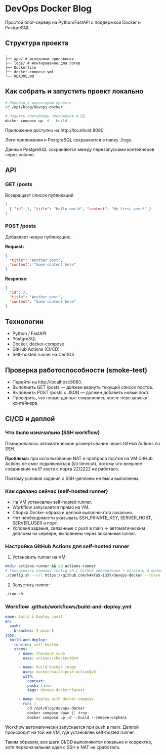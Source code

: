# DevOps Docker Blog

Простой блог-сервер на Python/FastAPI с поддержкой Docker и PostgreSQL.

## Структура проекта

```
.
├── app/ # исходники приложения
├── logs/ # монтирование для логов
├── Dockerfile
├── docker-compose.yml
└── README.md
```

## Как собрать и запустить проект локально

```bash
# Перейти в директорию проекта
cd /opt/blog/devops-docker

# Поднять контейнеры приложения и БД
docker compose up -d --build
```

Приложение доступно на http://localhost:8080.

Логи приложения и PostgreSQL сохраняются в папку ./logs.

Данные PostgreSQL сохраняются между перезапусками контейнеров через volume.

## API

### GET /posts

Возвращает список публикаций:

```json
[
  { "id": 1, "title": "Hello world", "content": "My first post!" }
]
```

### POST /posts

Добавляет новую публикацию:

**Request:**

```json
{
  "title": "Another post",
  "content": "Some content here"
}
```

**Response:**

```json
{
  "id": 2,
  "title": "Another post",
  "content": "Some content here"
}
```

## Технологии

- Python / FastAPI
- PostgreSQL
- Docker, docker-compose
- GitHub Actions (CI/CD)
- Self-hosted runner на CentOS

## Проверка работоспособности (smoke-test)

- Перейти на http://localhost:8080.
- Выполнить GET /posts — должен вернуть текущий список постов.
- Выполнить POST /posts с JSON — должен добавить новый пост.
- Проверить, что новые данные сохранились после перезапуска контейнера.

## CI/CD и деплой

### Что было изначально (SSH workflow)

Планировалось автоматическое развертывание через GitHub Actions по SSH.

**Проблема:** при использовании NAT и проброса портов на VM GitHub Actions не смог подключиться (i/o timeout), потому что внешнее соединение на IP хоста с порта 22/2222 не работало.

Поэтому условия задания с SSH-деплоем не были выполнены.

### Как сделано сейчас (self-hosted runner)

- На VM установлен self-hosted runner.
- Workflow запускается прямо на VM.
- Сборка Docker-образа и деплой выполняются локально.
- Нет необходимости указывать SSH_PRIVATE_KEY, SERVER_HOST, SERVER_USER и порт.
- Условия задания, связанные с push в main → автоматическим деплоем на сервере, выполнены через локальный runner.

### Настройка GitHub Actions для self-hosted runner

1. Установить runner на VM:

```bash
mkdir actions-runner && cd actions-runner
# Скопировать команду config.sh с GitHub репозитория → вставить и выполнить
./config.sh --url https://github.com/k4kTu5-1337/devops-docker --token <TOKEN>
```

2. Запустить runner:

```bash
./run.sh
```

### Workflow .github/workflows/build-and-deploy.yml

```yaml
name: Build & Deploy Local
on:
  push:
    branches: [ main ]
jobs:
  build-and-deploy:
    runs-on: self-hosted
    steps:
      - name: Checkout code
        uses: actions/checkout@v4

      - name: Build Docker image
        uses: docker/build-push-action@v6
        with:
          context: .
          push: false
          tags: devops-docker:latest

      - name: Deploy with docker-compose
        run: |
          cd /opt/blog/devops-docker
          docker compose down || true
          docker compose up -d --build --remove-orphans
```

Workflow автоматически запускается при push в main.
Деплой происходит на той же VM, где установлен self-hosted runner.

Таким образом, все шаги CI/CD выполняются локально и корректно, хотя первоначальная идея с SSH и NAT не сработала.

